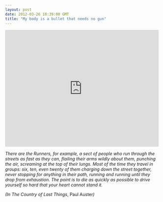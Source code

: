 ```yaml
---
layout: post
date: 2012-03-26 18:39:00 GMT
title: "My body is a bullet that needs no gun"
---
```

<p><iframe frameborder="0" height="381" src="http://player.vimeo.com/video/30825450?title=0&amp;byline=0&amp;portrait=0" width="500"></iframe></p>&#13;
<p><em>There are the Runners, for example, a sect of people who run through the streets as fast as they can, flailing their arms wildly about them, punching the air, screaming at the top of their lungs. Most of the time they travel in groups: six, ten, even twenty of them charging down the street together, never stopping for anything in their path, running and running until they drop from exhaustion. The point is to die as quickly as possible to drive yourself so hard that your heart cannot stand it.</em></p>&#13;
<p><em>(</em><em>In The Country of Last Things</em>, Paul Auster<em>)<br /></em></p> 